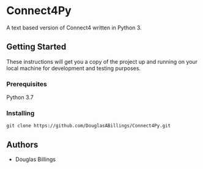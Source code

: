 # Connect4Py

A text based version of Connect4 written in Python 3.

## Getting Started

These instructions will get you a copy of the project up and running on your local machine for development and testing purposes.

### Prerequisites

Python 3.7

### Installing
```
git clone https://github.com/DouglasABillings/Connect4Py.git
```

## Authors

* Douglas Billings